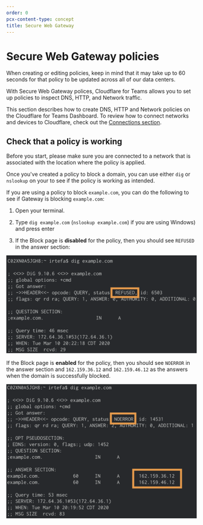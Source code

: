 ```yaml
---
order: 0
pcx-content-type: concept
title: Secure Web Gateway
---
```


# Secure Web Gateway policies

<Aside>
  When creating or editing policies, keep in mind that it may take up to 60 seconds for that policy
  to be updated across all of our data centers.
</bongo:aside>

With Secure Web Gateway polices, Cloudflare for Teams allows you to set up policies to inspect DNS, HTTP, and Network traffic.

This section describes how to create DNS, HTTP and Network policies on the Cloudflare for Teams Dashboard. To review how to connect networks and devices to Cloudflare, check out the [Connections section](/connections).

<DirectoryListing path="/policies/filtering" />

## Check that a policy is working

<Aside>
  Before you start, please make sure you are connected to a network that is associated with the
  location where the policy is applied.
</bongo:aside>

Once you've created a policy to block a domain, you can use either `dig` or `nslookup` on your to see if the policy is working as intended.

If you are using a policy to block `example.com`, you can do the following to see if Gateway is blocking `example.com`:

1. Open your terminal.

2. Type `dig example.com` (`nslookup example.com`) if you are using Windows) and press enter

3. If the Block page is **disabled** for the policy, then you should see `REFUSED` in the answer section:

![Blocked when block page disabled](../../static/documentation/faq/blocked-disabled.png)

If the Block page is **enabled** for the policy, then you should see `NOERROR` in the answer section and `162.159.36.12` and `162.159.46.12` as the answers when the domain is successfully blocked.

![Blocked when block page enabled](../../static/documentation/faq/blocked-enabled.png)
